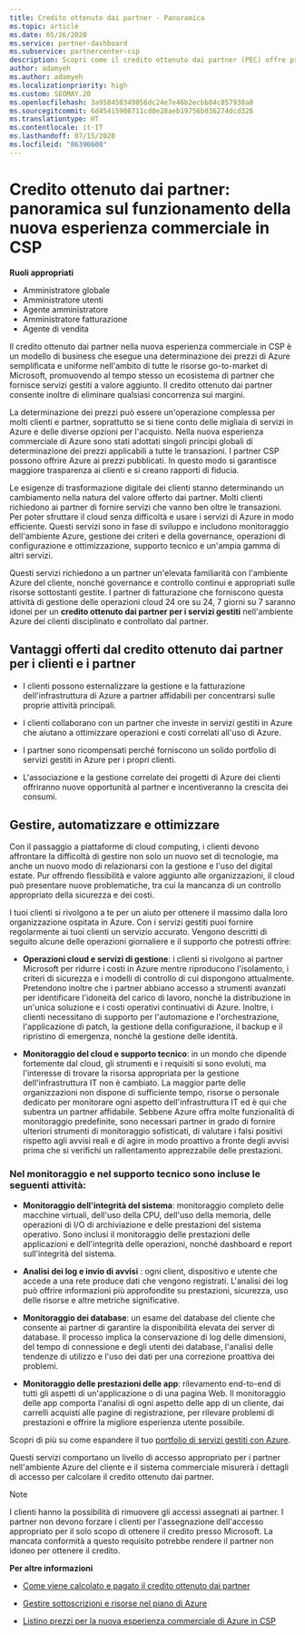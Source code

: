 ```yaml
---
title: Credito ottenuto dai partner - Panoramica
ms.topic: article
ms.date: 05/26/2020
ms.service: partner-dashboard
ms.subservice: partnercenter-csp
description: Scopri come il credito ottenuto dai partner (PEC) offre prezzi di Azure uniformi e semplificati, fornisce servizi gestiti a valore aggiunto e consente di eliminare la concorrenza sui margini.
author: adamyeh
ms.author: adamyeh
ms.localizationpriority: high
ms.custom: SEOMAY.20
ms.openlocfilehash: 3a958450349056dc24e7e46b2ecbb84c857938a0
ms.sourcegitcommit: 6d45415908711cd0e28aeb19756b036274dcd326
ms.translationtype: HT
ms.contentlocale: it-IT
ms.lasthandoff: 07/15/2020
ms.locfileid: "86390608"
---
```

# <a name="partner-earned-credit---an-overview-of-how-it-works-in-the-new-commerce-experience-in-csp"></a>Credito ottenuto dai partner: panoramica sul funzionamento della nuova esperienza commerciale in CSP

**Ruoli appropriati**

- Amministratore globale
- Amministratore utenti
- Agente amministratore
- Amministratore fatturazione
- Agente di vendita

Il credito ottenuto dai partner nella nuova esperienza commerciale in CSP è un modello di business che esegue una determinazione dei prezzi di Azure semplificata e uniforme nell'ambito di tutte le risorse go-to-market di Microsoft, promuovendo al tempo stesso un ecosistema di partner che fornisce servizi gestiti a valore aggiunto. Il credito ottenuto dai partner consente inoltre di eliminare qualsiasi concorrenza sui margini.

La determinazione dei prezzi può essere un'operazione complessa per molti clienti e partner, soprattutto se si tiene conto delle migliaia di servizi in Azure e delle diverse opzioni per l'acquisto. Nella nuova esperienza commerciale di Azure sono stati adottati singoli principi globali di determinazione dei prezzi applicabili a tutte le transazioni. I partner CSP possono offrire Azure ai prezzi pubblicati. In questo modo si garantisce maggiore trasparenza ai clienti e si creano rapporti di fiducia.

Le esigenze di trasformazione digitale dei clienti stanno determinando un cambiamento nella natura del valore offerto dai partner. Molti clienti richiedono ai partner di fornire servizi che vanno ben oltre le transazioni. Per poter sfruttare il cloud senza difficoltà e usare i servizi di Azure in modo efficiente. Questi servizi sono in fase di sviluppo e includono monitoraggio dell'ambiente Azure, gestione dei criteri e della governance, operazioni di configurazione e ottimizzazione, supporto tecnico e un'ampia gamma di altri servizi. 

Questi servizi richiedono a un partner un'elevata familiarità con l'ambiente Azure del cliente, nonché governance e controllo continui e appropriati sulle risorse sottostanti gestite. I partner di fatturazione che forniscono questa attività di gestione delle operazioni cloud 24 ore su 24, 7 giorni su 7 saranno idonei per un **credito ottenuto dai partner per i servizi gestiti** nell'ambiente Azure dei clienti disciplinato e controllato dal partner.


## <a name="benefits-of-the-partner-earned-credit-for-partners-and-customers"></a>Vantaggi offerti dal credito ottenuto dai partner per i clienti e i partner

- I clienti possono esternalizzare la gestione e la fatturazione dell'infrastruttura di Azure a partner affidabili per concentrarsi sulle proprie attività principali.

- I clienti collaborano con un partner che investe in servizi gestiti in Azure che aiutano a ottimizzare operazioni e costi correlati all'uso di Azure.

- I partner sono ricompensati perché forniscono un solido portfolio di servizi gestiti in Azure per i propri clienti.  

- L'associazione e la gestione correlate dei progetti di Azure dei clienti offriranno nuove opportunità al partner e incentiveranno la crescita dei consumi. 

## <a name="manage-automate-and-optimize"></a>Gestire, automatizzare e ottimizzare

Con il passaggio a piattaforme di cloud computing, i clienti devono affrontare la difficoltà di gestire non solo un nuovo set di tecnologie, ma anche un nuovo modo di relazionarsi con la gestione e l'uso del digital estate. Pur offrendo flessibilità e valore aggiunto alle organizzazioni, il cloud può presentare nuove problematiche, tra cui la mancanza di un controllo appropriato della sicurezza e dei costi. 

I tuoi clienti si rivolgono a te per un aiuto per ottenere il massimo dalla loro organizzazione ospitata in Azure. Con i servizi gestiti puoi fornire regolarmente ai tuoi clienti un servizio accurato. Vengono descritti di seguito alcune delle operazioni giornaliere e il supporto che potresti offrire:

- **Operazioni cloud e servizi di gestione**: i clienti si rivolgono ai partner Microsoft per ridurre i costi in Azure mentre riproducono l'isolamento, i criteri di sicurezza e i modelli di controllo di cui dispongono attualmente. Pretendono inoltre che i partner abbiano accesso a strumenti avanzati per identificare l'idoneità del carico di lavoro, nonché la distribuzione in un'unica soluzione e i costi operativi continuativi di Azure. Inoltre, i clienti necessitano di supporto per l'automazione e l'orchestrazione, l'applicazione di patch, la gestione della configurazione, il backup e il ripristino di emergenza, nonché la gestione delle identità. 

- **Monitoraggio del cloud e supporto tecnico**: in un mondo che dipende fortemente dal cloud, gli strumenti e i requisiti si sono evoluti, ma l'interesse di trovare la risorsa appropriata per la gestione dell'infrastruttura IT non è cambiato. La maggior parte delle organizzazioni non dispone di sufficiente tempo, risorse o personale dedicato per monitorare ogni aspetto dell'infrastruttura IT ed è qui che subentra un partner affidabile. Sebbene Azure offra molte funzionalità di monitoraggio predefinite, sono necessari partner in grado di fornire ulteriori strumenti di monitoraggio sofisticati, di valutare i falsi positivi rispetto agli avvisi reali e di agire in modo proattivo a fronte degli avvisi prima che si verifichi un rallentamento apprezzabile delle prestazioni. 


### <a name="included-in-monitoring-and-technical-support"></a>Nel monitoraggio e nel supporto tecnico sono incluse le seguenti attività:

- **Monitoraggio dell'integrità del sistema**: monitoraggio completo delle macchine virtuali, dell'uso della CPU, dell'uso della memoria, delle operazioni di I/O di archiviazione e delle prestazioni del sistema operativo. Sono inclusi il monitoraggio delle prestazioni delle applicazioni e dell'integrità delle operazioni, nonché dashboard e report sull'integrità del sistema.

- **Analisi dei log e invio di avvisi** : ogni client, dispositivo e utente che accede a una rete produce dati che vengono registrati. L'analisi dei log può offrire informazioni più approfondite su prestazioni, sicurezza, uso delle risorse e altre metriche significative.

- **Monitoraggio dei database**: un esame del database del cliente che consente ai partner di garantire la disponibilità elevata dei server di database. Il processo implica la conservazione di log delle dimensioni, del tempo di connessione e degli utenti dei database, l'analisi delle tendenze di utilizzo e l'uso dei dati per una correzione proattiva dei problemi.

- **Monitoraggio delle prestazioni delle app**: rilevamento end-to-end di tutti gli aspetti di un'applicazione o di una pagina Web. Il monitoraggio delle app comporta l'analisi di ogni aspetto delle app di un cliente, dai carrelli acquisti alle pagine di registrazione, per rilevare problemi di prestazioni e offrire la migliore esperienza utente possibile.

Scopri di più su come espandere il tuo [portfolio di servizi gestiti con Azure](https://partner.microsoft.com/campaigns/cloud-playbooks-thank-you).

Questi servizi comportano un livello di accesso appropriato per i partner nell'ambiente Azure del cliente e il sistema commerciale misurerà i dettagli di accesso per calcolare il credito ottenuto dai partner.  

>[!Note]
>I clienti hanno la possibilità di rimuovere gli accessi assegnati ai partner. I partner non devono forzare i clienti per l'assegnazione dell'accesso appropriato per il solo scopo di ottenere il credito presso Microsoft. La mancata conformità a questo requisito potrebbe rendere il partner non idoneo per ottenere il credito.

**Per altre informazioni**

- [Come viene calcolato e pagato il credito ottenuto dai partner](partner-earned-credit-explanation.md)

- [Gestire sottoscrizioni e risorse nel piano di Azure](azure-plan-manage.md)

- [Listino prezzi per la nuova esperienza commerciale di Azure in CSP](azure-plan-price-list.md)

